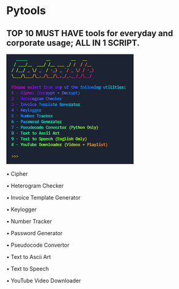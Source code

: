 # Pytools
## TOP **10 MUST HAVE** tools for everyday and corporate usage; **ALL IN 1 SCRIPT.**

<img src="splash.png">

• Cipher 

• Heterogram Checker 

• Invoice Template Generator 

• Keylogger 

• Number Tracker 

• Password Generator

• Pseudocode Convertor

• Text to Ascii Art

• Text to Speech 

• YouTube Video Downloader
